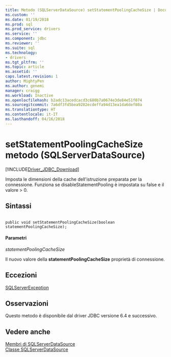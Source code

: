 ```yaml
---
title: Metodo (SQLServerDataSource) setStatementPoolingCacheSize | Documenti Microsoft
ms.custom: ''
ms.date: 01/19/2018
ms.prod: sql
ms.prod_service: drivers
ms.service: ''
ms.component: jdbc
ms.reviewer: ''
ms.suite: sql
ms.technology:
- drivers
ms.tgt_pltfrm: ''
ms.topic: article
ms.assetid: ''
caps.latest.revision: 1
author: MightyPen
ms.author: genemi
manager: craigg
ms.workload: Inactive
ms.openlocfilehash: b2adc13acedcacd3c680b7a0674e3de84e51f074
ms.sourcegitcommit: 7a6df3fd5bea9282ecdeffa94d13ea1da6def80a
ms.translationtype: HT
ms.contentlocale: it-IT
ms.lasthandoff: 04/16/2018
---
```

# <a name="setstatementpoolingcachesize-method-sqlserverdatasource"></a>setStatementPoolingCacheSize metodo (SQLServerDataSource)
[!INCLUDE[Driver_JDBC_Download](../../../includes/driver_jdbc_download.md)]

  Imposta le dimensioni della cache dell'istruzione preparata per la connessione. Funziona se disableStatementPooling è impostata su false e il valore > 0.
  
## <a name="syntax"></a>Sintassi  
  
```

public void setStatementPoolingCacheSize(boolean statementPoolingCacheSize);  
```  
  
#### <a name="parameters"></a>Parametri  
 *statementPoolingCacheSize*  
  
 Il nuovo valore della **statementPoolingCacheSize** proprietà di connessione.  

## <a name="exceptions"></a>Eccezioni  
 [SQLServerException](../../../connect/jdbc/reference/sqlserverexception-class.md)  
 
## <a name="remarks"></a>Osservazioni  
 Questo metodo è disponibile dal driver JDBC versione 6.4 e successivo.
 
## <a name="see-also"></a>Vedere anche  
 [Membri di SQLServerDataSource](../../../connect/jdbc/reference/sqlserverdatasource-members.md)   
 [Classe SQLServerDataSource](../../../connect/jdbc/reference/sqlserverdatasource-class.md)  
  
  
